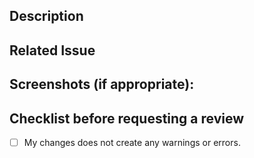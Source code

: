 <!--- Provide a general summary of your changes in the Title above -->

## Description
<!--- Describe your changes in detail -->

## Related Issue
<!--- Please link to the issue here: -->

## Screenshots (if appropriate):

## Checklist before requesting a review
- [ ] My changes does not create any warnings or errors.
